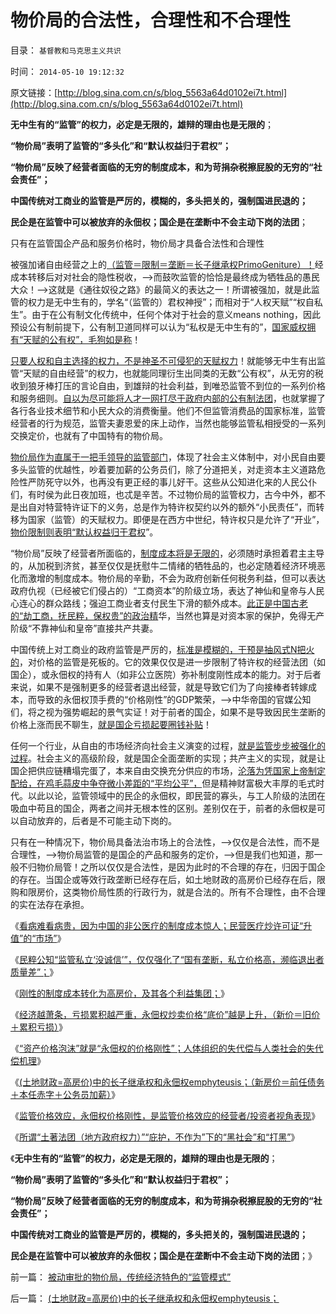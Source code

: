 # 物价局的合法性，合理性和不合理性

目录： `基督教和马克思主义共识` 

时间： `2014-05-10 19:12:32` 

原文链接：[http://blog.sina.com.cn/s/blog_5563a64d0102ei7t.html](http://blog.sina.com.cn/s/blog_5563a64d0102ei7t.html)

**无中生有的“监管”的权力，必定是无限的，雄辩的理由也是无限的**；

**“物价局”表明了监管的“多头化”和“默认权益归于君权”；**

**“物价局”反映了经营者面临的无穷的制度成本，和为苛捐杂税擦屁股的无穷的“社会责任”；**

**中国传统对工商业的监管是严厉的，模糊的，多头把关的，强制国进民退的；**

**民企是在监管中可以被放弃的永佃权；国企是在垄断中不会主动下岗的法团**；

只有在监管国企产品和服务价格时，物价局才具备合法性和合理性

被强加诸自由经营之上的[（监管＝限制＝垄断＝长子继承权PrimoGeniture）！](../../../2013/12/5/“长子继承权，特许权”的封建及中国农村和南北战争.md)经成本转移后对对社会的隐性税收，——>而鼓吹监管的恰恰是最终成为牺牲品的愚民大众！——>这就是《通往奴役之路》的最简义的表达之一！所谓被强加，就是此监管的权力是无中生有的，学名“（监管的）君权神授”；而相对于“人权天赋”“权自私生”。由于在公有制文化传统中，任何个体对于社会的意义means
nothing，因此预设公有制前提下，公有制卫道同样可以认为“私权是无中生有的”，[国家威权拥有“天赋的公有权”，毛狗如是称](../../../2013/12/29/私有制为了互利，公有制只好互害.md)！

[只要人权和自主选择的权力，不是神圣不可侵犯的天赋权力](../../../2011/12/6/侵犯私有财产，比创造财富更轻易.md)！就能够无中生有出监管“天赋的自由经营”的权力，也就能同理衍生出同类的无数“公有权”，从无穷的税收到狼牙棒打压的言论自由，到雄辩的社会利益，到唯恐监管不到位的一系列价格和服务细则。[自以为尽可能将人才一网打尽于政府内部的公有制法团](../../../2009/12/13/科举不是教育，全民求官不是经济.md)，也就掌握了各行各业技术细节和小民大众的消费衡量。他们不但监管消费品的国家标准，监管经营者的行为规范，监管夫妻恩爱的床上动作，当然也能够监管私相授受的一系列交换定价，也就有了中国特有的物价局。

[物价局作为直属于一把手领导的监管部门](../../../2014/5/9/公有制土著法团的国进民退和黑社会.md)，体现了社会主义体制中，对小民自由要多头监管的优越性，吵着要加薪的公务员们，除了分道把关，对走资本主义道路危险性严防死守以外，也再没有更正经的事儿好干。这些从公知进化来的人民公仆们，有时侯为此日夜加班，也忒是辛苦。不过物价局的监管权力，古今中外，都不是出自对特营特许证下的义务，总是作为特许权契约以外的额外“小民责任”，而转移为国家（监管）的天赋权力。即便是在西方中世纪，特许权只是允许了“开业”，[物价限制则表明“默认权益归于君权](../../../2013/2/21/法家暴政意味着“默认权益归于官”，财产公示形同虚设.md)”。

“物价局”反映了经营者所面临的，[制度成本将是无限的](../../../2014/5/4/刚性的制度成本转化为高房价，及保卫高房价的各个利益集团；.md)，必须随时承担着君主主导的，从加税到济贫，甚至仅仅是抚慰牛二情绪的牺牲品的，也必定随着经济环境恶化而激增的制度成本。物价局的辛勤，不会为政府创新任何税务利益，但可以表达政府仇视（已经被它们侵占的）“工商资本”的阶级立场，表达了神仙和皇帝与人民心连心的群众路线；强迫工商业者支付民生下滑的额外成本。[此正是中国古老的“劫工商，抚民粹，保权贵”的政治精](../../../2009/10/13/两千年社稷延寿之九字真言.md)华，当然也算是对资本家的保护，免得无产阶级“不靠神仙和皇帝”直接共产共妻。

中国传统上对工商业的政府监管是严厉的，[标准是模糊的，干预是抽风式N把火的](../../../2010/3/1/中国需要人权产权清晰的法治吗？.md)，对价格的监管是死板的。它的效果仅仅是进一步限制了特许权的经营法团（如国企），或永佃权的持有人（如非公立医院）弥补制度刚性成本的能力。对于后者来说，如果不是强制更多的经营者退出经营，就是导致它们为了向接棒者转嫁成本，而导致的永佃权顶手费的“价格刚性”的GDP繁荣，——>中华帝国的官媒公知们，将之视为强势崛起的景气实证！对于前者的国企，如果不是导致因民生垄断的价格上涨而民不聊生，[就是国企亏损起要圈钱补贴](../../../2014/4/9/国资委对优先股的偏好，股神和股民的对国企圈钱的激励.md)！

任何一个行业，从自由的市场经济向社会主义演变的过程，[就是监管步步被强化的过程](../../../2014/5/8/监管价格效应，被消委会和《消费者保护法》伤害的消费者.md)。社会主义的高级阶段，就是国企全面垄断的实现；共产主义的实现，就是让国企把供应链糟塌完蛋了，本来自由交换充分供应的市场，[沦落为凭国家上帝制定配给，在鸡毛蒜皮中争夺微小差距的“平均公平”，](../../../2010/12/29/平均短缺原理：物价上涨不回落！.md)但是精神财富极大丰厚的毛式时代。以此以论，监管领域中的民企的永佃权，即民营的寡头，与工人阶级的法团在吸血中苟且的国企，两者之间并无根本性的区别。差别仅在于，前者的永佃权是可以自动放弃的，后者是不可能主动下岗的。

只有在一种情况下，物价局具备法治市场上的合法性，——>仅仅是合法性，而不是合理性，——>物价局监管的是国企的产品和服务的定价，——>但是我们也知道，那一般不归物价局管！之所以仅仅是合法性，是因为此时的不合理的存在，归因于国企的存在。当国企或等效行政垄断已经存在后，如土地财政的高房价已经存在后，限购和限房价，这类物价局性质的行政行为，就是合法的。所有不合理性，由不合理的实在法存在承担。

《[看病难看病贵，因为中国的非公医疗的制度成本惊人；民营医疗炒许可证“升值”的“市场”](../../../2014/5/1/看病难看病贵，因为中国的非公医疗的制度成本惊人.md)》

《[民粹公知“监管私立‘没诚信’”，仅仅强化了“国有垄断，私立价格高，濒临退出者质量差”；](../../../2014/5/3/为什么中国的非公医疗只能价格高，不得不“质量差”？.md)》

《[刚性的制度成本转化为高房价，及其各个利益集团；](../../../2014/5/4/刚性的制度成本转化为高房价，及保卫高房价的各个利益集团；.md)》

《[经济越萧条，亏损累积越严重，永佃权炒卖价格“底价”越是上升，（新价＝旧价＋累积亏损）](../../../2014/5/5/“永佃权价格刚性和萧条”，高房价和看病贵的机理；.md)》

《[“资产价格泡沫”就是“永佃权的价格刚性”；人体组织的失代偿与人类社会的失代偿机理](../../../2014/5/6/“资产价格泡沫”就是“永佃权的价格刚性”；.md)》

《[(土地财政=高房价)中的长子继承权和永佃权emphyteusis；（新房价＝前任债务＋本任赤字＋公务员加薪）](../../../2014/5/7/(土地财政=高房价)中的长子继承权和永佃权emphyteusis；.md)》

《[监管价格效应，永佃权价格刚性，是监管价格效应的经营者/投资者视角表现](../../../2014/5/8/监管价格效应，被消委会和《消费者保护法》伤害的消费者.md)》

《[所谓“土著法团（地方政府权力）”“庇护，不作为”下的“黑社会”和“打黑”](../../../2014/5/9/公有制土著法团的国进民退和黑社会.md)》

《**无中生有的“监管”的权力，必定是无限的，雄辩的理由也是无限的**；

**“物价局”表明了监管的“多头化”和“默认权益归于君权”；**

**“物价局”反映了经营者面临的无穷的制度成本，和为苛捐杂税擦屁股的无穷的“社会责任”；**

**中国传统对工商业的监管是严厉的，模糊的，多头把关的，强制国进民退的；**

**民企是在监管中可以被放弃的永佃权；国企是在垄断中不会主动下岗的法团**；》

前一篇： [被动审批的物价局，传统经济特色的“监管模式”](../../../2014/5/11/被动审批的物价局，传统经济特色的“监管模式”.md)

后一篇： [(土地财政=高房价)中的长子继承权和永佃权emphyteusis；](../../../2014/5/7/(土地财政=高房价)中的长子继承权和永佃权emphyteusis；.md)

